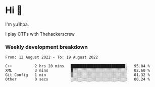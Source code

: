 # Hi 👋

I'm yu1hpa.

I play CTFs with Thehackerscrew

### Weekly development breakdown

<!--START_SECTION:waka-->

```text
From: 12 August 2022 - To: 19 August 2022

C++          2 hrs 20 mins   ████████████████████████░   95.84 %
XML          3 mins          ▓░░░░░░░░░░░░░░░░░░░░░░░░   02.60 %
Git Config   1 min           ▒░░░░░░░░░░░░░░░░░░░░░░░░   01.32 %
Other        0 secs          ░░░░░░░░░░░░░░░░░░░░░░░░░   00.24 %
```

<!--END_SECTION:waka-->

